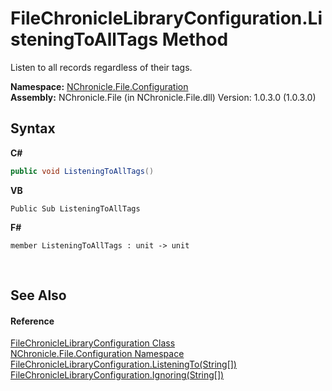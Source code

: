 # FileChronicleLibraryConfiguration.ListeningToAllTags Method 
 

Listen to all records regardless of their tags.

**Namespace:**&nbsp;<a href="N_NChronicle_File_Configuration.md">NChronicle.File.Configuration</a><br />**Assembly:**&nbsp;NChronicle.File (in NChronicle.File.dll) Version: 1.0.3.0 (1.0.3.0)

## Syntax

**C#**<br />
``` C#
public void ListeningToAllTags()
```

**VB**<br />
``` VB
Public Sub ListeningToAllTags
```

**F#**<br />
``` F#
member ListeningToAllTags : unit -> unit 

```

<br />

## See Also


#### Reference
<a href="T_NChronicle_File_Configuration_FileChronicleLibraryConfiguration.md">FileChronicleLibraryConfiguration Class</a><br /><a href="N_NChronicle_File_Configuration.md">NChronicle.File.Configuration Namespace</a><br /><a href="M_NChronicle_File_Configuration_FileChronicleLibraryConfiguration_ListeningTo_1.md">FileChronicleLibraryConfiguration.ListeningTo(String[])</a><br /><a href="M_NChronicle_File_Configuration_FileChronicleLibraryConfiguration_Ignoring_1.md">FileChronicleLibraryConfiguration.Ignoring(String[])</a><br />
